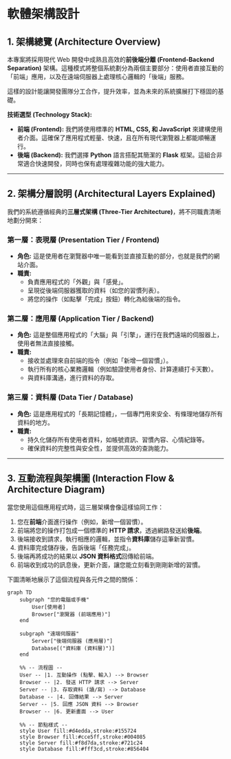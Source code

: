 # 軟體架構設計

## 1. 架構總覽 (Architecture Overview)

本專案將採用現代 Web 開發中成熟且高效的**前後端分離 (Frontend-Backend Separation)** 架構。這種模式將整個系統劃分為兩個主要部分：使用者直接互動的「前端」應用，以及在遠端伺服器上處理核心邏輯的「後端」服務。

這樣的設計能讓開發團隊分工合作，提升效率，並為未來的系統擴展打下穩固的基礎。

**技術選型 (Technology Stack):**
* **前端 (Frontend):** 我們將使用標準的 **HTML, CSS, 和 JavaScript** 來建構使用者介面。這確保了應用程式輕量、快速，且在所有現代瀏覽器上都能順暢運行。
* **後端 (Backend):** 我們選擇 **Python** 語言搭配其簡潔的 **Flask** 框架。這組合非常適合快速開發，同時也保有處理複雜功能的強大能力。

---

## 2. 架構分層說明 (Architectural Layers Explained)

我們的系統遵循經典的**三層式架構 (Three-Tier Architecture)**，將不同職責清晰地劃分開來：

### 第一層：表現層 (Presentation Tier / Frontend)
* **角色:** 這是使用者在瀏覽器中唯一能看到並直接互動的部分，也就是我們的網站介面。
* **職責:**
    * 負責應用程式的「外觀」與「感覺」。
    * 呈現從後端伺服器獲取的資料（如您的習慣列表）。
    * 將您的操作（如點擊「完成」按鈕）轉化為給後端的指令。

### 第二層：應用層 (Application Tier / Backend)
* **角色:** 這是整個應用程式的「大腦」與「引擎」，運行在我們遠端的伺服器上，使用者無法直接接觸。
* **職責:**
    * 接收並處理來自前端的指令（例如「新增一個習慣」）。
    * 執行所有的核心業務邏輯（例如驗證使用者身份、計算連續打卡天數）。
    * 與資料庫溝通，進行資料的存取。

### 第三層：資料層 (Data Tier / Database)
* **角色:** 這是應用程式的「長期記憶體」，一個專門用來安全、有條理地儲存所有資料的地方。
* **職責:**
    * 持久化儲存所有使用者資料，如帳號資訊、習慣內容、心情紀錄等。
    * 確保資料的完整性與安全性，並提供高效的查詢能力。

---

## 3. 互動流程與架構圖 (Interaction Flow & Architecture Diagram)

當您使用這個應用程式時，這三層架構會像這樣協同工作：

1.  您在**前端**介面進行操作（例如，新增一個習慣）。
2.  前端將您的操作打包成一個標準的 **HTTP 請求**，透過網路發送給**後端**。
3.  後端接收到請求，執行相應的邏輯，並指令**資料庫**儲存這筆新習慣。
4.  資料庫完成儲存後，告訴後端「任務完成」。
5.  後端再將成功的結果以 **JSON 資料格式**回傳給前端。
6.  前端收到成功的訊息後，更新介面，讓您能立刻看到剛剛新增的習慣。

下圖清晰地展示了這個流程與各元件之間的關係：

```mermaid
graph TD
    subgraph "您的電腦或手機"
        User[使用者]
        Browser["瀏覽器 (前端應用)"]
    end

    subgraph "遠端伺服器"
        Server["後端伺服器 (應用層)"]
        Database[("資料庫 (資料層)")]
    end

    %% -- 流程圖 --
    User -- |1. 互動操作 (點擊、輸入) --> Browser
    Browser -- |2. 發送 HTTP 請求 --> Server
    Server -- |3. 存取資料 (讀/寫) --> Database
    Database -- |4. 回傳結果 --> Server
    Server -- |5. 回應 JSON 資料 --> Browser
    Browser -- |6. 更新畫面 --> User

    %% -- 節點樣式 --
    style User fill:#d4edda,stroke:#155724
    style Browser fill:#cce5ff,stroke:#004085
    style Server fill:#f8d7da,stroke:#721c24
    style Database fill:#fff3cd,stroke:#856404
```
